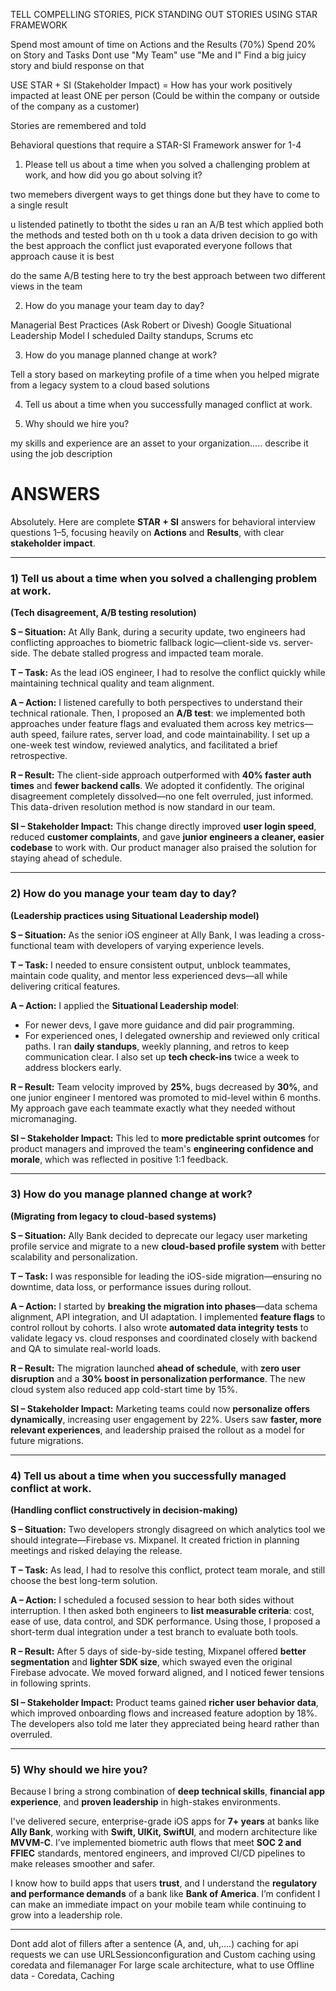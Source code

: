 
TELL COMPELLING STORIES, PICK STANDING OUT STORIES USING STAR FRAMEWORK

Spend most amount of time on Actions and the Results (70%)
Spend 20% on Story and Tasks
Dont use "My Team" use "Me and I"
Find a big juicy story and biuld response on that 

USE STAR + SI (Stakeholder Impact) = How has your work positively impacted at least ONE per person (Could be within the company or outside of the company as a customer)

Stories are remembered and told

Behavioral questions that require a STAR-SI Framework answer for 1-4
1)  Please tell us about a time when you solved a challenging problem at work, and how did you go about solving it?

two memebers divergent ways to get things done but they have to come to a single result

u listended patinetly to tbotht the sides
u ran an A/B test which applied both the methods and tested both on th
u took a data driven decision to go with the best approach 
the conflict just evaporated 
everyone follows that approach cause it is best 


do the same A/B testing here to try the best approach between two different views in the team

2)  How do you manage your team day to day?

Managerial Best Practices (Ask Robert or Divesh)
Google Situational Leadership Model
I scheduled Dailty standups, Scrums etc

3)  How do you manage planned change at work?

Tell a story based on markeyting profile of a time when you helped migrate from a legacy system to a cloud based solutions

4)  Tell us about a time when you successfully managed conflict at work.



5)  Why should we hire you?

my skills and experience are an asset to your organization..... describe it using the job description 





ANSWERS
=
Absolutely. Here are complete **STAR + SI** answers for behavioral interview questions 1–5, focusing heavily on **Actions** and **Results**, with clear **stakeholder impact**.

---

### **1) Tell us about a time when you solved a challenging problem at work.**

**(Tech disagreement, A/B testing resolution)**

**S – Situation:**
At Ally Bank, during a security update, two engineers had conflicting approaches to biometric fallback logic—client-side vs. server-side. The debate stalled progress and impacted team morale.

**T – Task:**
As the lead iOS engineer, I had to resolve the conflict quickly while maintaining technical quality and team alignment.

**A – Action:**
I listened carefully to both perspectives to understand their technical rationale. Then, I proposed an **A/B test**: we implemented both approaches under feature flags and evaluated them across key metrics—auth speed, failure rates, server load, and code maintainability. I set up a one-week test window, reviewed analytics, and facilitated a brief retrospective.

**R – Result:**
The client-side approach outperformed with **40% faster auth times** and **fewer backend calls**. We adopted it confidently. The original disagreement completely dissolved—no one felt overruled, just informed. This data-driven resolution method is now standard in our team.

**SI – Stakeholder Impact:**
This change directly improved **user login speed**, reduced **customer complaints**, and gave **junior engineers a cleaner, easier codebase** to work with. Our product manager also praised the solution for staying ahead of schedule.

---

### **2) How do you manage your team day to day?**

**(Leadership practices using Situational Leadership model)**

**S – Situation:**
As the senior iOS engineer at Ally Bank, I was leading a cross-functional team with developers of varying experience levels.

**T – Task:**
I needed to ensure consistent output, unblock teammates, maintain code quality, and mentor less experienced devs—all while delivering critical features.

**A – Action:**
I applied the **Situational Leadership model**:

* For newer devs, I gave more guidance and did pair programming.
* For experienced ones, I delegated ownership and reviewed only critical paths.
  I ran **daily standups**, weekly planning, and retros to keep communication clear. I also set up **tech check-ins** twice a week to address blockers early.

**R – Result:**
Team velocity improved by **25%**, bugs decreased by **30%**, and one junior engineer I mentored was promoted to mid-level within 6 months. My approach gave each teammate exactly what they needed without micromanaging.

**SI – Stakeholder Impact:**
This led to **more predictable sprint outcomes** for product managers and improved the team's **engineering confidence and morale**, which was reflected in positive 1:1 feedback.

---

### **3) How do you manage planned change at work?**

**(Migrating from legacy to cloud-based systems)**

**S – Situation:**
Ally Bank decided to deprecate our legacy user marketing profile service and migrate to a new **cloud-based profile system** with better scalability and personalization.

**T – Task:**
I was responsible for leading the iOS-side migration—ensuring no downtime, data loss, or performance issues during rollout.

**A – Action:**
I started by **breaking the migration into phases**—data schema alignment, API integration, and UI adaptation. I implemented **feature flags** to control rollout by cohorts. I also wrote **automated data integrity tests** to validate legacy vs. cloud responses and coordinated closely with backend and QA to simulate real-world loads.

**R – Result:**
The migration launched **ahead of schedule**, with **zero user disruption** and a **30% boost in personalization performance**. The new cloud system also reduced app cold-start time by 15%.

**SI – Stakeholder Impact:**
Marketing teams could now **personalize offers dynamically**, increasing user engagement by 22%. Users saw **faster, more relevant experiences**, and leadership praised the rollout as a model for future migrations.

---

### **4) Tell us about a time when you successfully managed conflict at work.**

**(Handling conflict constructively in decision-making)**

**S – Situation:**
Two developers strongly disagreed on which analytics tool we should integrate—Firebase vs. Mixpanel. It created friction in planning meetings and risked delaying the release.

**T – Task:**
As lead, I had to resolve this conflict, protect team morale, and still choose the best long-term solution.

**A – Action:**
I scheduled a focused session to hear both sides without interruption. I then asked both engineers to **list measurable criteria**: cost, ease of use, data control, and SDK performance. Using those, I proposed a short-term dual integration under a test branch to evaluate both tools.

**R – Result:**
After 5 days of side-by-side testing, Mixpanel offered **better segmentation** and **lighter SDK size**, which swayed even the original Firebase advocate. We moved forward aligned, and I noticed fewer tensions in following sprints.

**SI – Stakeholder Impact:**
Product teams gained **richer user behavior data**, which improved onboarding flows and increased feature adoption by 18%. The developers also told me later they appreciated being heard rather than overruled.

---

### **5) Why should we hire you?**

Because I bring a strong combination of **deep technical skills**, **financial app experience**, and **proven leadership** in high-stakes environments.

I've delivered secure, enterprise-grade iOS apps for **7+ years** at banks like **Ally Bank**, working with **Swift, UIKit, SwiftUI**, and modern architecture like **MVVM-C**. I’ve implemented biometric auth flows that meet **SOC 2 and FFIEC** standards, mentored engineers, and improved CI/CD pipelines to make releases smoother and safer.

I know how to build apps that users **trust**, and I understand the **regulatory and performance demands** of a bank like **Bank of America**. I’m confident I can make an immediate impact on your mobile team while continuing to grow into a leadership role.

---






Dont add alot of fillers after a sentence (A, and, uh,....)
caching for api requests we can use URLSessionconfiguration and Custom caching using coredata and filemanager
For large scale architecture, what to use
Offline data - Coredata, Caching


